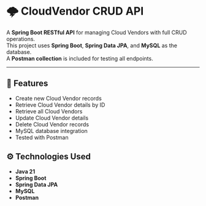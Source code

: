 # 🌩️ CloudVendor CRUD API

A **Spring Boot RESTful API** for managing Cloud Vendors with full CRUD operations.  
This project uses **Spring Boot**, **Spring Data JPA**, and **MySQL** as the database.  
A **Postman collection** is included for testing all endpoints.

---

## 🚀 Features
- Create new Cloud Vendor records
- Retrieve Cloud Vendor details by ID
- Retrieve all Cloud Vendors
- Update Cloud Vendor details
- Delete Cloud Vendor records
- MySQL database integration
- Tested with Postman

## ⚙️ Technologies Used
- **Java 21**
- **Spring Boot**
- **Spring Data JPA**
- **MySQL**
- **Postman**
